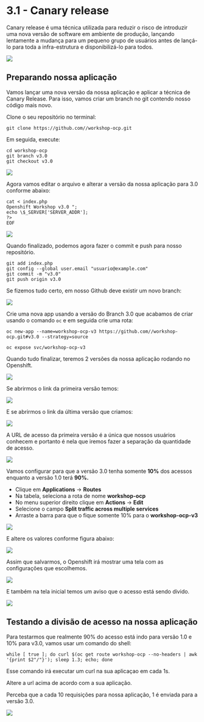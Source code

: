# 3.1 - Canary release

Canary release é uma técnica utilizada para reduzir o risco de introduzir uma nova versão de software em ambiente de produção, lançando lentamente a mudança para um pequeno grupo de usuários antes de lançá-lo para toda a infra-estrutura e disponibilizá-lo para todos.

[![](https://raw.githubusercontent.com/guaxinim/test-drive-openshift/master/gitbook/assets/canary-release-2.png)](https://raw.githubusercontent.com/guaxinim/test-drive-openshift/master/gitbook/assets/canary-release-2.png)

## Preparando nossa aplicação

Vamos lançar uma nova versão da nossa aplicação e aplicar a técnica de Canary Release. Para isso, vamos criar um branch no git contendo nosso código mais novo.

Clone o seu repositório no terminal:

```text
git clone https://github.com//workshop-ocp.git
```

Em seguida, execute:

```text
cd workshop-ocp
git branch v3.0
git checkout v3.0
```

[![](https://raw.githubusercontent.com/guaxinim/test-drive-openshift/master/gitbook/assets/git-branch.gif)](https://raw.githubusercontent.com/guaxinim/test-drive-openshift/master/gitbook/assets/git-branch.gif)

Agora vamos editar o arquivo e alterar a versão da nossa aplicação para 3.0 conforme abaixo:

```text
cat < index.php
Openshift Workshop v3.0 ";
echo \$_SERVER['SERVER_ADDR'];
?>
EOF
```

[![](https://raw.githubusercontent.com/guaxinim/test-drive-openshift/master/gitbook/assets/change-version.gif)](https://raw.githubusercontent.com/guaxinim/test-drive-openshift/master/gitbook/assets/change-version.gif)

Quando finalizado, podemos agora fazer o commit e push para nosso repositório.

```text
git add index.php
git config --global user.email "usuario@example.com"
git commit -m "v3.0"
git push origin v3.0
```

Se fizemos tudo certo, em nosso Github deve existir um novo branch:

[![](https://raw.githubusercontent.com/guaxinim/test-drive-openshift/master/gitbook/assets/show-branch.gif)](https://raw.githubusercontent.com/guaxinim/test-drive-openshift/master/gitbook/assets/show-branch.gif)

Crie uma nova app usando a versão do Branch 3.0 que acabamos de criar usando o comando `oc` e em seguida crie uma rota:

```text
oc new-app --name=workshop-ocp-v3 https://github.com//workshop-ocp.git#v3.0 --strategy=source
```

```text
oc expose svc/workshop-ocp-v3
```

Quando tudo finalizar, teremos 2 versões da nossa aplicação rodando no Openshift.

[![](https://raw.githubusercontent.com/guaxinim/test-drive-openshift/master/gitbook/assets/selection_048.png)](https://raw.githubusercontent.com/guaxinim/test-drive-openshift/master/gitbook/assets/selection_048.png)

Se abrirmos o link da primeira versão temos:

[![](https://raw.githubusercontent.com/guaxinim/test-drive-openshift/master/gitbook/assets/selection_049.png)](https://raw.githubusercontent.com/guaxinim/test-drive-openshift/master/gitbook/assets/selection_049.png)

E se abrirmos o link da última versão que criamos:

[![](https://raw.githubusercontent.com/guaxinim/test-drive-openshift/master/gitbook/assets/selection_050.png)](https://raw.githubusercontent.com/guaxinim/test-drive-openshift/master/gitbook/assets/selection_050.png)

A URL de acesso da primeira versão é a única que nossos usuários conhecem e portanto é nela que iremos fazer a separação da quantidade de acesso.

[![](https://raw.githubusercontent.com/guaxinim/test-drive-openshift/master/gitbook/assets/selection_051.png)](https://raw.githubusercontent.com/guaxinim/test-drive-openshift/master/gitbook/assets/selection_051.png)

Vamos configurar para que a versão 3.0 tenha somente **10%** dos acessos enquanto a versão 1.0 terá **90%.**

* Clique em **Applications** -&gt; **Routes**
* Na tabela, seleciona a rota de nome **workshop-ocp**
* No menu superior direito clique em **Actions** -&gt; **Edit**
* Selecione o campo **Split traffic across multiple services**
* Arraste a barra para que o fique somente 10% para o **workshop-ocp-v3**

[![](https://raw.githubusercontent.com/guaxinim/test-drive-openshift/master/gitbook/assets/select-route.gif)](https://raw.githubusercontent.com/guaxinim/test-drive-openshift/master/gitbook/assets/select-route.gif)

E altere os valores conforme figura abaixo:

[![](https://raw.githubusercontent.com/guaxinim/test-drive-openshift/master/gitbook/assets/selection_052.png)](https://raw.githubusercontent.com/guaxinim/test-drive-openshift/master/gitbook/assets/selection_052.png)

Assim que salvarmos, o Openshift irá mostrar uma tela com as configurações que escolhemos.

[![](https://raw.githubusercontent.com/guaxinim/test-drive-openshift/master/gitbook/assets/selection_053.png)](https://raw.githubusercontent.com/guaxinim/test-drive-openshift/master/gitbook/assets/selection_053.png)

E também na tela inicial temos um aviso que o acesso está sendo divido.

[![](https://raw.githubusercontent.com/guaxinim/test-drive-openshift/master/gitbook/assets/selection_054.png)](https://raw.githubusercontent.com/guaxinim/test-drive-openshift/master/gitbook/assets/selection_054.png)

## Testando a divisão de acesso na nossa aplicação

Para testarmos que realmente 90% do acesso está indo para versão 1.0 e 10% para v3.0, vamos usar um comando do shell:

```text
while [ true ]; do curl $(oc get route workshop-ocp --no-headers | awk '{print $2"/"}'); sleep 1.3; echo; done
```

Esse comando irá executar um curl na sua aplicaçao em cada 1s.

Altere a url acima de acordo com a sua aplicação.

Perceba que a cada 10 requisições para nossa aplicação, 1 é enviada para a versão 3.0.

[![](https://raw.githubusercontent.com/guaxinim/test-drive-openshift/master/gitbook/assets/selection_055.png)](https://raw.githubusercontent.com/guaxinim/test-drive-openshift/master/gitbook/assets/selection_055.png)

